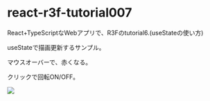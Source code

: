 # react-r3f-tutorial007
React+TypeScriptなWebアプリで、R3Fのtutorial6.(useStateの使い方)

useStateで描画更新するサンプル。

マウスオーバーで、赤くなる。

クリックで回転ON/OFF。

![](https://storage.googleapis.com/zenn-user-upload/871f0e58bc7f-20231223.png)
